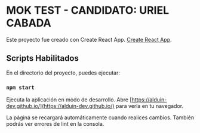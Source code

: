 # MOK TEST - CANDIDATO: URIEL CABADA

Este proyecto fue creado con Create React App. [Create React App](https://github.com/facebook/create-react-app).

## Scripts Habilitados

En el directorio del proyecto, puedes ejecutar:

### `npm start`

Ejecuta la aplicación en modo de desarrollo.
Abre [https://alduin-dev.github.io/](https://alduin-dev.github.io/) para verla en tu navegador.

La página se recargará automáticamente cuando realices cambios.
También podrás ver errores de lint en la consola.
